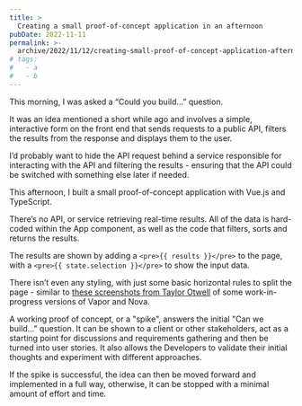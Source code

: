 ```yaml
---
title: >
  Creating a small proof-of-concept application in an afternoon
pubDate: 2022-11-11
permalink: >-
  archive/2022/11/12/creating-small-proof-of-concept-application-afternoon
# tags:
#   - a
#   - b
---
```


This morning, I was asked a “Could you build…” question.

It was an idea mentioned a short while ago and involves a simple, interactive form on the front end that sends requests to a public API, filters the results from the response and displays them to the user.

I’d probably want to hide the API request behind a service responsible for interacting with the API and filtering the results - ensuring that the API could be switched with something else later if needed.

This afternoon, I built a small proof-of-concept application with Vue.js and TypeScript.

There’s no API, or service retrieving real-time results. All of the data is hard-coded within the App component, as well as the code that filters, sorts and returns the results.

The results are shown by adding a `<pre>{{ results }}</pre>` to the page, with a `<pre>{{ state.selection }}</pre>` to show the input data.

There isn’t even any styling, with just some basic horizontal rules to split the page - similar to [these screenshots from Taylor Otwell](https://twitter.com/taylorotwell/status/1203356860818087944) of some work-in-progress versions of Vapor and Nova.

A working proof of concept, or a "spike", answers the initial "Can we build..." question. It can be shown to a client or other stakeholders, act as a starting point for discussions and requirements gathering and then be turned into user stories. It also allows the Developers to validate their initial thoughts and experiment with different approaches.

If the spike is successful, the idea can then be moved forward and implemented in a full way, otherwise, it can be stopped with a minimal amount of effort and time.
